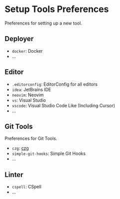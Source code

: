 # Setup Tools Preferences

Preferences for setting up a new tool.

## Deployer

- `docker`: Docker
- ...

## Editor

- `.editorconfig`: EditorConfig for all editors
- `idea`: JetBrains IDE
- `neovim`: Neovim
- `vs`: Visual Studio
- `vscode`: Visual Studio Code Like (Including Cursor)
- ...

## Git Tools

Preferences for Git Tools.

- `czg`: [czg](https://cz-git.qbb.sh/zh/cli/)
- `simple-git-hooks`: Simple Git Hooks
- ...

## Linter

- `cspell`: CSpell
- ...
